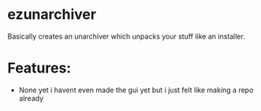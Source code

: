 # ezunarchiver
Basically creates an unarchiver which unpacks your stuff like an installer.

# Features:
- None yet i havent even made the gui yet but i just felt like making a repo already
